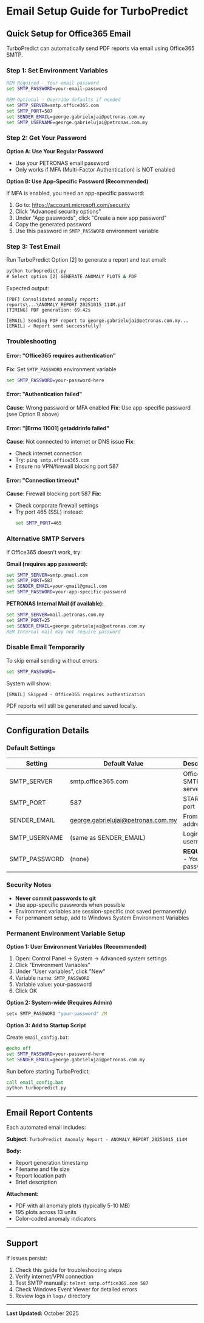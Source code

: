 # Email Setup Guide for TurboPredict

## Quick Setup for Office365 Email

TurboPredict can automatically send PDF reports via email using Office365 SMTP.

### Step 1: Set Environment Variables

```cmd
REM Required - Your email password
set SMTP_PASSWORD=your-email-password

REM Optional - Override defaults if needed
set SMTP_SERVER=smtp.office365.com
set SMTP_PORT=587
set SENDER_EMAIL=george.gabrielujai@petronas.com.my
set SMTP_USERNAME=george.gabrielujai@petronas.com.my
```

### Step 2: Get Your Password

**Option A: Use Your Regular Password**
- Use your PETRONAS email password
- Only works if MFA (Multi-Factor Authentication) is NOT enabled

**Option B: Use App-Specific Password (Recommended)**

If MFA is enabled, you need an app-specific password:

1. Go to: https://account.microsoft.com/security
2. Click "Advanced security options"
3. Under "App passwords", click "Create a new app password"
4. Copy the generated password
5. Use this password in `SMTP_PASSWORD` environment variable

### Step 3: Test Email

Run TurboPredict Option [2] to generate a report and test email:

```cmd
python turbopredict.py
# Select option [2] GENERATE ANOMALY PLOTS & PDF
```

Expected output:
```
[PDF] Consolidated anomaly report: reports\...\ANOMALY_REPORT_20251015_114M.pdf
[TIMING] PDF generation: 69.42s

[EMAIL] Sending PDF report to george.gabrielujai@petronas.com.my...
[EMAIL] ✓ Report sent successfully!
```

### Troubleshooting

#### Error: "Office365 requires authentication"
**Fix**: Set `SMTP_PASSWORD` environment variable
```cmd
set SMTP_PASSWORD=your-password-here
```

#### Error: "Authentication failed"
**Cause**: Wrong password or MFA enabled
**Fix**: Use app-specific password (see Option B above)

#### Error: "[Errno 11001] getaddrinfo failed"
**Cause**: Not connected to internet or DNS issue
**Fix**:
- Check internet connection
- Try: `ping smtp.office365.com`
- Ensure no VPN/firewall blocking port 587

#### Error: "Connection timeout"
**Cause**: Firewall blocking port 587
**Fix**:
- Check corporate firewall settings
- Try port 465 (SSL) instead:
  ```cmd
  set SMTP_PORT=465
  ```

### Alternative SMTP Servers

If Office365 doesn't work, try:

**Gmail (requires app password):**
```cmd
set SMTP_SERVER=smtp.gmail.com
set SMTP_PORT=587
set SENDER_EMAIL=your-gmail@gmail.com
set SMTP_PASSWORD=your-app-specific-password
```

**PETRONAS Internal Mail (if available):**
```cmd
set SMTP_SERVER=mail.petronas.com.my
set SMTP_PORT=25
set SENDER_EMAIL=george.gabrielujai@petronas.com.my
REM Internal mail may not require password
```

### Disable Email Temporarily

To skip email sending without errors:

```cmd
set SMTP_PASSWORD=
```

System will show:
```
[EMAIL] Skipped - Office365 requires authentication
```

PDF reports will still be generated and saved locally.

---

## Configuration Details

### Default Settings

| Setting | Default Value | Description |
|---------|--------------|-------------|
| SMTP_SERVER | smtp.office365.com | Office365 SMTP server |
| SMTP_PORT | 587 | STARTTLS port |
| SENDER_EMAIL | george.gabrielujai@petronas.com.my | From address |
| SMTP_USERNAME | (same as SENDER_EMAIL) | Login username |
| SMTP_PASSWORD | (none) | **REQUIRED** - Your password |

### Security Notes

- **Never commit passwords to git**
- Use app-specific passwords when possible
- Environment variables are session-specific (not saved permanently)
- For permanent setup, add to Windows System Environment Variables

### Permanent Environment Variable Setup

**Option 1: User Environment Variables (Recommended)**

1. Open: Control Panel → System → Advanced system settings
2. Click "Environment Variables"
3. Under "User variables", click "New"
4. Variable name: `SMTP_PASSWORD`
5. Variable value: your-password
6. Click OK

**Option 2: System-wide (Requires Admin)**

```cmd
setx SMTP_PASSWORD "your-password" /M
```

**Option 3: Add to Startup Script**

Create `email_config.bat`:
```cmd
@echo off
set SMTP_PASSWORD=your-password-here
set SENDER_EMAIL=george.gabrielujai@petronas.com.my
```

Run before starting TurboPredict:
```cmd
call email_config.bat
python turbopredict.py
```

---

## Email Report Contents

Each automated email includes:

**Subject:** `TurboPredict Anomaly Report - ANOMALY_REPORT_20251015_114M`

**Body:**
- Report generation timestamp
- Filename and file size
- Report location path
- Brief description

**Attachment:**
- PDF with all anomaly plots (typically 5-10 MB)
- 195 plots across 13 units
- Color-coded anomaly indicators

---

## Support

If issues persist:
1. Check this guide for troubleshooting steps
2. Verify internet/VPN connection
3. Test SMTP manually: `telnet smtp.office365.com 587`
4. Check Windows Event Viewer for detailed errors
5. Review logs in `logs/` directory

---

**Last Updated:** October 2025
